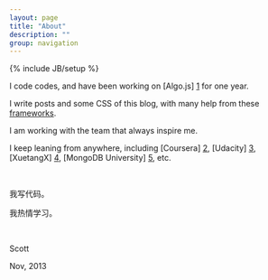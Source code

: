 ```yaml
---
layout: page
title: "About"
description: ""
group: navigation
---
```

{% include JB/setup %}


I code codes, and have been working on [Algo.js] [1] for one year.

I write posts and some CSS of this blog, with many help from these [frameworks](/credits).

I am working with the team that always inspire me.

I keep leaning from anywhere, including [Coursera] [2], [Udacity] [3], [XuetangX] [4], [MongoDB University] [5], etc.

<br />

<div class="lang zh-cn">

我写代码。

我热情学习。

</div>

<br />

Scott

Nov, 2013

[1]: https://code.google.com/p/algo-js          "Algo.js, some algorithm implemetation in JavaScript"
[2]: https://www.coursera.org                   "Coursera"
[3]: https://www.udacity.com                    "Advance Your Education With Free College Courses Online - Udacity"
[4]: https://www.xuetangx.com                   "XuetangX"
[5]: https://education.mongodb.com              "MongoDB University"

